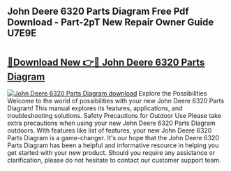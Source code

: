 ## John Deere 6320 Parts Diagram Free Pdf Download - Part-2pT New Repair Owner Guide U7E9E

# <h2><a href="http://dfi02bf.blite.top/?on=John+Deere+6320+Parts+Diagram">🔗Download New 👉🔴 John Deere 6320 Parts Diagram</a></h2>

[![John Deere 6320 Parts Diagram download](https://i.imgur.com/lujVjoI.png)](http://dfi02bf.blite.top/?on=John+Deere+6320+Parts+Diagram)
Explore the Possibilities Welcome to the world of possibilities with your new John Deere 6320 Parts Diagram! This manual explores its features, applications, and troubleshooting solutions. Safety Precautions for Outdoor Use Please take extra precautions when using your new John Deere 6320 Parts Diagram outdoors. With features like list of features, your new John Deere 6320 Parts Diagram is a game-changer. It's our hope that the John Deere 6320 Parts Diagram has been a helpful and informative resource in helping you get started with your new product. Should you require any assistance or clarification, please do not hesitate to contact our customer support team.
